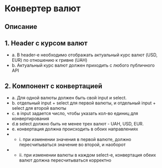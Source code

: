 # Конвертер валют

## Описание


## 1. Header с курсом валют

- a. В header-е необходимо отображать актуальный курс валют (USD, EUR) по отношению к гривне (UAH)
- b. Актуальный курс валют должен приходить с любого публичного API

## 2. Компонент с конвертацией

- a. Для одной валюты должен быть свой input и select.
- b. отдельный input + select для первой валюты, и отдельный input + select для второй валюты
- c. в input задается число, чтобы указать кол-во единиц для конвертирования
- d.в select должно быть не менее трех валют - UAH, USD, EUR.
- e. конвертация должна происходить в обоих направлениях 
 - - i. при изменении значения в первой валюте, должно пересчитываться значение во второй, и наоборот
 - - ii. при изменении валюты в каждом select-е, конвертация обеих валют должна пересчитываться корректно

